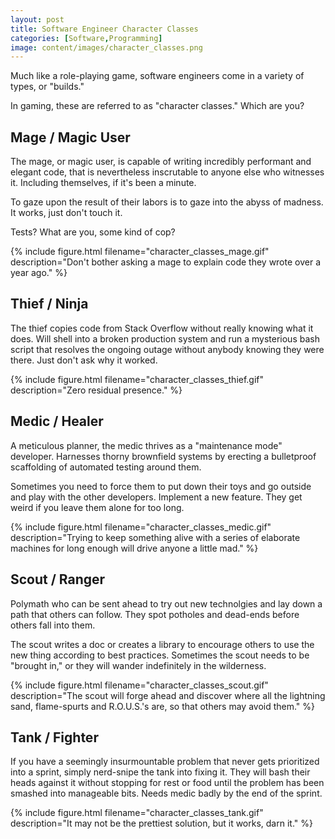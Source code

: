 ```yaml
---
layout: post
title: Software Engineer Character Classes
categories: [Software,Programming]
image: content/images/character_classes.png
---
```


Much like a role-playing game, software engineers come in a variety of types, or "builds."

In gaming, these are referred to as "character classes." Which are you?

## Mage / Magic User

The mage, or magic user, is capable of writing incredibly performant and elegant code, that is nevertheless inscrutable to anyone else who witnesses it. Including themselves, if it's been a minute.

To gaze upon the result of their labors is to gaze into the abyss of madness. It works, just don't touch it.

Tests? What are you, some kind of cop?

{% include figure.html filename="character_classes_mage.gif" description="Don't bother asking a mage to explain code they wrote over a year ago." %}

## Thief / Ninja

The thief copies code from Stack Overflow without really knowing what it does. Will shell into a broken production system and run a mysterious bash script that resolves the ongoing outage without anybody knowing they were there. Just don't ask why it worked.

{% include figure.html filename="character_classes_thief.gif" description="Zero residual presence." %}

## Medic / Healer

A meticulous planner, the medic thrives as a "maintenance mode" developer. Harnesses thorny brownfield systems by erecting a bulletproof scaffolding of automated testing around them.

Sometimes you need to force them to put down their toys and go outside and play with the other developers. Implement a new feature. They get weird if you leave them alone for too long.

{% include figure.html filename="character_classes_medic.gif" description="Trying to keep something alive with a series of elaborate machines for long enough will drive anyone a little mad." %}

## Scout / Ranger

Polymath who can be sent ahead to try out new technolgies and lay down a path that others can follow. They spot potholes and dead-ends before others fall into them.

The scout writes a doc or creates a library to encourage others to use the new thing according to best practices. Sometimes the scout needs to be "brought in," or they will wander indefinitely in the wilderness.

{% include figure.html filename="character_classes_scout.gif" description="The scout will forge ahead and discover where all the lightning sand, flame-spurts and R.O.U.S.'s are, so that others may avoid them." %}

## Tank / Fighter

If you have a seemingly insurmountable problem that never gets prioritized into a sprint, simply nerd-snipe the tank into fixing it. They will bash their heads against it without stopping for rest or food until the problem has been smashed into manageable bits. Needs medic badly by the end of the sprint.

{% include figure.html filename="character_classes_tank.gif" description="It may not be the prettiest solution, but it works, darn it." %}